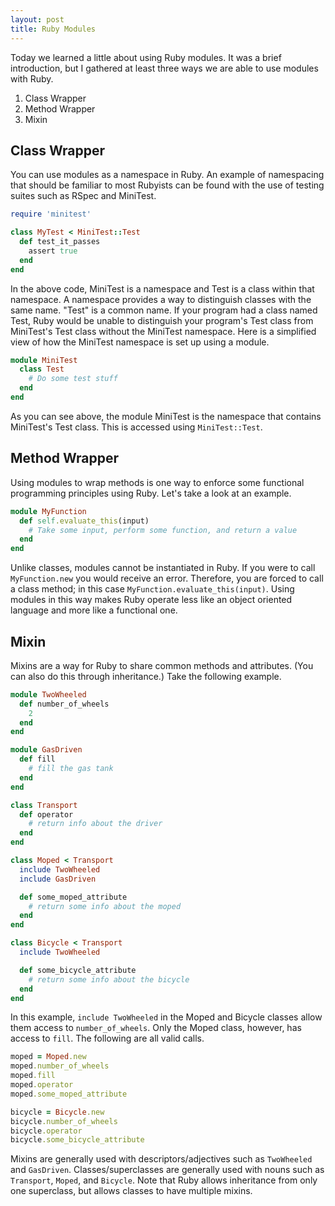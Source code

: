 ```yaml
---
layout: post
title: Ruby Modules
---
```


Today we learned a little about using Ruby modules. It was a brief introduction, but I gathered at least three ways we are able to use modules with Ruby.

1. Class Wrapper
2. Method Wrapper
3. Mixin

## Class Wrapper
You can use modules as a namespace in Ruby. An example of namespacing that should be familiar to most Rubyists can be found with the use of testing suites such as RSpec and MiniTest.

```ruby
require 'minitest'

class MyTest < MiniTest::Test
  def test_it_passes
    assert true
  end
end
```

In the above code, MiniTest is a namespace and Test is a class within that namespace. A namespace provides a way to distinguish classes with the same name. "Test" is a common name. If your program had a class named Test, Ruby would be unable to distinguish your program's Test class from MiniTest's Test class without the MiniTest namespace. Here is a simplified view of how the MiniTest namespace is set up using a module.

```ruby
module MiniTest
  class Test
    # Do some test stuff
  end
end
```

As you can see above, the module MiniTest is the namespace that contains MiniTest's Test class. This is accessed using `MiniTest::Test`.

## Method Wrapper
Using modules to wrap methods is one way to enforce some functional programming principles using Ruby. Let's take a look at an example.

```ruby
module MyFunction
  def self.evaluate_this(input)
    # Take some input, perform some function, and return a value
  end
end
```

Unlike classes, modules cannot be instantiated in Ruby. If you were to call `MyFunction.new` you would receive an error. Therefore, you are forced to call a class method; in this case `MyFunction.evaluate_this(input)`. Using modules in this way makes Ruby operate less like an object oriented language and more like a functional one.

## Mixin
Mixins are a way for Ruby to share common methods and attributes. (You can also do this through inheritance.) Take the following example.

```ruby
module TwoWheeled
  def number_of_wheels
    2
  end
end

module GasDriven
  def fill
    # fill the gas tank
  end
end

class Transport
  def operator
    # return info about the driver
  end
end

class Moped < Transport
  include TwoWheeled
  include GasDriven

  def some_moped_attribute
    # return some info about the moped
  end
end

class Bicycle < Transport
  include TwoWheeled

  def some_bicycle_attribute
    # return some info about the bicycle
  end
end
```

In this example, `include TwoWheeled` in the Moped and Bicycle classes allow them access to `number_of_wheels`. Only the Moped class, however, has access to `fill`. The following are all valid calls.

```ruby
moped = Moped.new
moped.number_of_wheels
moped.fill
moped.operator
moped.some_moped_attribute

bicycle = Bicycle.new
bicycle.number_of_wheels
bicycle.operator
bicycle.some_bicycle_attribute
```

Mixins are generally used with descriptors/adjectives such as `TwoWheeled` and `GasDriven`. Classes/superclasses are generally used with nouns such as `Transport`, `Moped`, and `Bicycle`. Note that Ruby allows inheritance from only one superclass, but allows classes to have multiple mixins.
